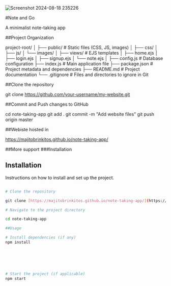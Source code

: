 ![Screenshot 2024-08-18 235226](https://github.com/user-attachments/assets/96e2d77b-548c-48f4-979d-f958a11f2a10)


#Note and Go

A minimalist note-taking app

##Project Organization

project-root/
│
├── public/             # Static files (CSS, JS, images)
│   ├── css/
│   ├── js/
│   └── images/
│
├── views/              # EJS templates
│   ├── home.ejs
│   ├── login.ejs
│   ├── signup.ejs
│   └── note.ejs
│
├── config.js           # Database configuration
├── index.js            # Main application file
├── package.json        # Project metadata and dependencies
├── README.md           # Project documentation
└── .gitignore          # Files and directories to ignore in Git

##Clone the repository

git clone https://github.com/your-username/my-website.git

##Commit and Push changes to GitHub

cd note-taking-app
git add .
git commit -m "Add website files"
git push origin master

##Webiste hosted in

https://majitobrinkitos.github.io/note-taking-app/

##More support
 ###Installation

 ## Installation

Instructions on how to install and set up the project.

```bash

# Clone the repository

git clone [https://majitobrinkitos.github.io/note-taking-app/](https://github.com/MajitoBrinkitos/frontend-note-app.git)

# Navigate to the project directory

cd note-taking-app

##Usage

# Install dependencies (if any)
npm install






# Start the project (if applicable)
npm start


